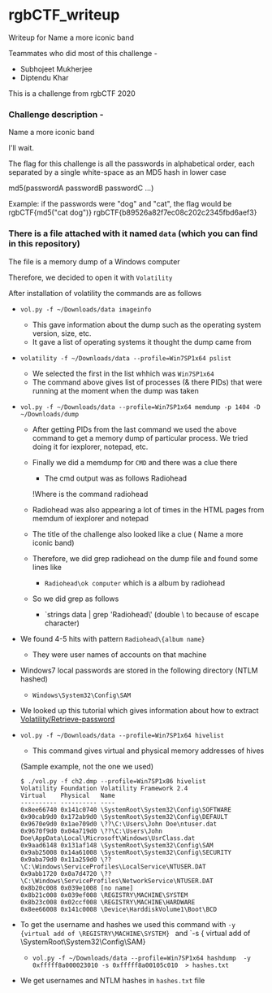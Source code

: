# rgbCTF_writeup
Writeup for Name a more iconic band

Teammates who did most of this challenge - 
- Subhojeet Mukherjee
- Diptendu Khar 


This is a challenge from rgbCTF 2020 

### Challenge description -

Name a more iconic band

I'll wait.

The flag for this challenge is all the passwords in alphabetical order, each separated by a single white-space as an MD5 hash in lower case

md5(passwordA passwordB passwordC ...)

Example: if the passwords were "dog" and "cat", the flag would be
rgbCTF{md5("cat dog")}
rgbCTF{b89526a82f7ec08c202c2345fbd6aef3}


### There is a file attached with it named `data` (which you can find in this repository)

The file is a memory dump of a Windows computer

Therefore, we decided to open it with `Volatility`

After installation of volatility the commands are as follows

- `vol.py -f ~/Downloads/data imageinfo`
     - This gave information about the dump such as the operating system version, size, etc.
     - It gave a list of operating systems it thought the dump came from
    
-  `volatility -f ~/Downloads/data --profile=Win7SP1x64 pslist` 
     - We selected the first in the list whhich was `Win7SP1x64`
     - The command above gives list of processes (& there PIDs) that were running at the moment when the dump was taken

- `vol.py -f ~/Downloads/data --profile=Win7SP1x64 memdump -p 1404 -D ~/Downloads/dump`

     - After getting PIDs from the last command we used the above command to get a memory dump of particular process. We tried doing it for iexplorer, notepad, etc.
     - Finally we did a memdump for `CMD` and there was a clue there
          - The cmd output was as follows 
          Radiohead
          
          !Where is the command radiohead
          
     - Radiohead was also appearing a lot of times in the HTML pages from memdum of iexplorer and notepad
     - The title of the challenge also looked like a clue ( Name a more iconic band)
     - Therefore, we did grep radiohead on the dump file and found some lines like 
          - `Radiohead\ok computer` which is a album by radiohead
     - So we did grep as follows 
          - `strings data | grep 'Radiohead\\' (double \ to because of escape character)
- We found 4-5 hits with pattern `Radiohead\{album name}`
     - They were user names of accounts on that machine
     
- Windows7 local passwords are stored in the following directory (NTLM hashed)
     - `Windows\System32\Config\SAM`
- We looked up this tutorial which gives information about how to extract [Volatility/Retrieve-password](https://www.aldeid.com/wiki/Volatility/Retrieve-password)

- `vol.py -f ~/Downloads/data --profile=Win7SP1x64 hivelist` 
     - This command gives virtual and physical memory addresses of hives
     
     (Sample example, not the one we used)
     ```
     $ ./vol.py -f ch2.dmp --profile=Win7SP1x86 hivelist
     Volatility Foundation Volatility Framework 2.4
     Virtual    Physical   Name
     ---------- ---------- ----
     0x8ee66740 0x141c0740 \SystemRoot\System32\Config\SOFTWARE
     0x90cab9d0 0x172ab9d0 \SystemRoot\System32\Config\DEFAULT
     0x9670e9d0 0x1ae709d0 \??\C:\Users\John Doe\ntuser.dat
     0x9670f9d0 0x04a719d0 \??\C:\Users\John Doe\AppData\Local\Microsoft\Windows\UsrClass.dat
     0x9aad6148 0x131af148 \SystemRoot\System32\Config\SAM
     0x9ab25008 0x14a61008 \SystemRoot\System32\Config\SECURITY
     0x9aba79d0 0x11a259d0 \??\C:\Windows\ServiceProfiles\LocalService\NTUSER.DAT
     0x9abb1720 0x0a7d4720 \??\C:\Windows\ServiceProfiles\NetworkService\NTUSER.DAT
     0x8b20c008 0x039e1008 [no name]
     0x8b21c008 0x039ef008 \REGISTRY\MACHINE\SYSTEM
     0x8b23c008 0x02ccf008 \REGISTRY\MACHINE\HARDWARE
     0x8ee66008 0x141c0008 \Device\HarddiskVolume1\Boot\BCD
     ```
- To get the username and hashes we used this command with `-y {virtual add of \REGISTRY\MACHINE\SYSTEM} ` and `-s { virtual add of \SystemRoot\System32\Config\SAM}
     - `vol.py -f ~/Downloads/data --profile=Win7SP1x64 hashdump  -y 0xfffff8a000023010 -s 0xfffff8a00105c010  > hashes.txt`
   

- We get usernames and NTLM hashes in `hashes.txt` file
